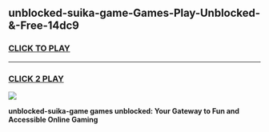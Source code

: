 
## unblocked-suika-game-Games-Play-Unblocked-&-Free-14dc9
<h3>
<a href="https://premium76.site?title=unblocked-suika-game&ref=24A">CLICK TO PLAY</a></h3>
<hr>

<h3>
<a href="https://premium76.site?title=unblocked-suika-game&ref=24A">CLICK 2 PLAY</a>
  
</h3>

<a href="https://premium76.site?title=unblocked-suika-game&ref=24A"><img src="https://clearcache.store/games.png"></a>


**unblocked-suika-game games unblocked: Your Gateway to Fun and Accessible Online Gaming**

